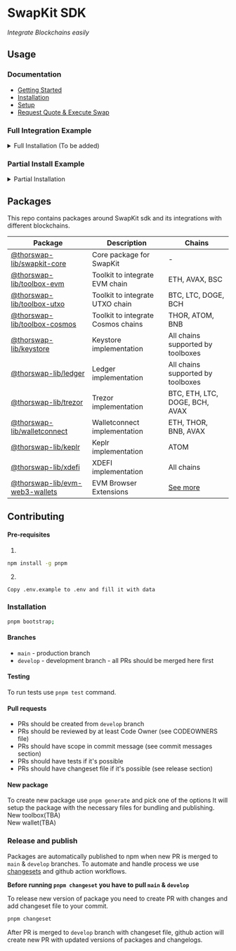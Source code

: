 # SwapKit SDK


_Integrate Blockchains easily_

## Usage

### Documentation

- [Getting Started](https://docs.thorswap.finance/swapkit-docs)
- [Installation](https://docs.thorswap.finance/swapkit-docs/swapkit-sdk/install-swapkit-sdk)
- [Setup](https://docs.thorswap.finance/swapkit-docs/swapkit-sdk/set-up-the-sdk)
- [Request Quote & Execute Swap](https://docs.thorswap.finance/swapkit-docs/swapkit-sdk/request-route-and-execute-swap)

### Full Integration Example

<details>
<summary>Full Installation (To be added)</summary>
</details>

### Partial Install Example

<details>
<summary>Partial Installation</summary>

If you want to install one part of SwapKit SDK, you can install it separate instances of wallets & toolboxes.
For example, if you want to use SwapKit SDK with EVM chains and Ledger wallet, you can install `@thorswap-lib/toolbox-evm`, `@thorswap-lib/ledger` and `@thorswap-lib/swapkit-core` packages.

<details>
<summary>pnpm</summary>

```bash
pnpm add @thorswap-lib/toolbox-evm @thorswap-lib/ledger @thorswap-lib/swapkit-core
```

</details>
<details>
<summary>yarn</summary>

```bash
yarn add @thorswap-lib/toolbox-evm @thorswap-lib/ledger @thorswap-lib/swapkit-core
```

</details>

<details>
<summary>npm</summary>

```bash
npm install @thorswap-lib/toolbox-evm @thorswap-lib/ledger @thorswap-lib/swapkit-core
```

</details>

#### Usage

Architecture of SwapKit SDK is pretty simple. It's based on the concept of toolboxes. Each toolbox is responsible for interacting with specific blockchain. For example, `@thorswap-lib/toolbox-evm` is responsible for interacting with ETH, AVAX, BSC, etc. Toolboxes are extending SwapKitCore instance with methods to interact with specific blockchain. SwapKitCore is responsible for managing wallets and providing unified interface for interacting with them. To extend SDK with wallet support you need to pass array of wallets to `extend` method. Wallets are responsible for interacting with specific wallet provider. After `extend` method is called, you can start connecting to wallets and interacting with them.

```typescript
import { Chain, FeeOption } from '@thorswap-lib/types';
import { SwapKitCore } from '@thorswap-lib/swapkit-core';
import { xdefiWallet } from '@thorswap-lib/xdefi';
import { evmWallet } from '@thorswap-lib/evm-web3-wallets';
import { keplr } from '@thorswap-lib/keplr';
import { keystoreWallet } from '@thorswap-lib/keystore';
import { ledgerWallet } from '@thorswap-lib/ledger';
import { trezorWallet } from '@thorswap-lib/trezor';
import { walletconnectWallet } from '@thorswap-lib/walletconnect';

const getSwapKitClient = () => {
  const client = new SwapKitCore()

  client.extend({
    config: {
      utxoApiKey: ''
      covalentApiKey: '',
      ethplorerApiKey: '',
      walletConnectProjectId: '',
    },
    wallets: [
      evmWallet, // MetaMask, BraveWallet, TrustWallet Web, Coinbase Wallet
      keplrWallet,
      keystoreWallet,
      ledgerWallet,
      trezorWallet,
      walletconnectWallet,
      xdefiWallet,
    ],
  });

  return SKClient;
}

// [44, 60, 2, 0, 0]
const llderivationPath = getDerivationPathFor({ chain: Chain.ETH, index: 2, type: 'ledgerLive' })
// [44, 60, 0, 0, 2]
const derivationPath = getDerivationPathFor({ chain: Chain.ETH, index: 2 })

const connectLedger = (chain: Chain) => {
  await getSwapKitClient().connectLedger(Chain.ETH, derivationPath)

  // { address: '0x...', balance: [], walletType: 'LEDGER' }
  const walletData = await getSwapKitClient().getWalletByChain(Chain.ETH)
}

// quoteRoute is returned from `/quote` API endpoint
// https://dev-docs.thorswap.net/aggregation-api/examples/Swap#fetch-quote
const quoteParams = (sender: string, recipient: string) => {
    sellAsset: 'ETH.THOR-0xa5f2211b9b8170f694421f2046281775e8468044',
    buyAsset: 'BTC.BTC',
    sellAmount: '1000',
    senderAddress: sender,
    recipientAddress: recipient
}

const baseUrl = `https://api.thorswap.net/aggregator`;
const paramsStr = new URLSearchParams(quoteParams).toString();

const fetchQuote = (sender: string, recipient: string) => {
  const params = quoteParams(sender, recipient)
  const paramsStr = new URLSearchParams(params).toString();

  return fetch(`${baseUrl}/tokens/quote?${paramsStr}`).then(res => res.json())
}

const swap = async () => {
  const senderAddress = '0x3C44CdDdB6a900fa2b585dd299e03d12FA4293BC'
  const recipient = 'bc1qcalsdh8v03f5xztc04gzqlkqhx2y07dakv7f5c'
  const { routes } = fetchQuote()
  // select best route from routes -> it has `optimal` flag set to true
  const route = routes[0]

  if (await getSwapKitClient().validateAddress({ chain: Chain.BTC, address: recipient })) {
    const txHash = await SKClient.swap({
      route,
      // Fee option multiplier -> it will be used if wallet supports gas calculation params
      feeOptionKey: FeeOption.Fastest,
      recipient
    })

    // txHash: '0x...'
  }
}

```

</details>

## Packages

This repo contains packages around SwapKit sdk and its integrations with different blockchains.

| Package                                                                 | Description                        | Chains                                            |
| ----------------------------------------------------------------------- | ---------------------------------- | ------------------------------------------------- |
| [@thorswap-lib/swapkit-core](./packages/swapkit/swapkit-core/README.md)         | Core package for SwapKit           | -                                                 |
| [@thorswap-lib/toolbox-evm](./packages/toolboxes/toolbox-evm/README.md)           | Toolkit to integrate EVM chain     | ETH, AVAX, BSC                                    |
| [@thorswap-lib/toolbox-utxo](./packages/toolboxes/toolbox-utxo/README.md)         | Toolkit to integrate UTXO chain    | BTC, LTC, DOGE, BCH                               |
| [@thorswap-lib/toolbox-cosmos](./packages/toolboxes/toolbox-cosmos/README.md)     | Toolkit to integrate Cosmos chains | THOR, ATOM, BNB                                   |
| [@thorswap-lib/keystore](./packages/wallets/keystore/README.md)                 | Keystore implementation            | All chains supported by toolboxes                 |
| [@thorswap-lib/ledger](./packages/wallets/ledger/README.md)                     | Ledger implementation              | All chains supported by toolboxes                 |
| [@thorswap-lib/trezor](./packages/wallets/trezor/README.md)                     | Trezor implementation              | BTC, ETH, LTC, DOGE, BCH, AVAX                    |
| [@thorswap-lib/walletconnect](./packages/wallets/walletconnect/README.md)       | Walletconnect implementation       | ETH, THOR, BNB, AVAX                              |
| [@thorswap-lib/keplr](./packages/wallets/keplr/README.md)                       | Keplr implementation               | ATOM                                              |
| [@thorswap-lib/xdefi](./packages/wallets/xdefi/README.md)                       | XDEFI implementation               | All chains                                        |
| [@thorswap-lib/evm-web3-wallets](./packages/wallets/evm-web3-wallets/README.md) | EVM Browser Extensions             | [See more](./packages/wallets/evm-web3-wallets/README.md) |

## Contributing

#### Pre-requisites

1.

```bash
npm install -g pnpm
```

2.

```pre
Copy .env.example to .env and fill it with data
```

### Installation

```bash
pnpm bootstrap;
```

#### Branches

- `main` - production branch
- `develop` - development branch - all PRs should be merged here first

#### Testing

To run tests use `pnpm test` command.

#### Pull requests

- PRs should be created from `develop` branch
- PRs should be reviewed by at least Code Owner (see CODEOWNERS file)
- PRs should have scope in commit message (see commit messages section)
- PRs should have tests if it's possible
- PRs should have changeset file if it's possible (see release section)

#### New package

To create new package use `pnpm generate` and pick one of the options
It will setup the package with the necessary files for bundling and publishing.
</br>
New toolbox(TBA)
</br>
New wallet(TBA)

### Release and publish

Packages are automatically published to npm when new PR is merged to `main` & `develop` branches.
To automate and handle process we use [changesets](https://github.com/changesets/changesets) and github action workflows.

<b>Before running `pnpm changeset` you have to pull `main` & `develop`</b>

To release new version of package you need to create PR with changes and add changeset file to your commit.

```bash
pnpm changeset
```

After PR is merged to `develop` branch with changeset file, github action will create new PR with updated versions of packages and changelogs.
